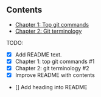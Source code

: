 ## Contents
- [Chapter 1: Top git commands](Chapter-1.md)
- [Chapter 2: Git terminology](Chapter-2.md)

TODO: 
- [x] Add README text.
- [x] Chapter 1: top git commands #1
- [x] Chapter 2: git terminology #2
- [x] Improve README with contents
- [] Add heading into README